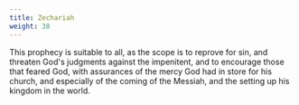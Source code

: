 ```yaml
---
title: Zechariah
weight: 38
---
```


This prophecy is suitable to all, as the scope is to reprove for sin, and threaten God's judgments against the impenitent, and to encourage those that feared God, with assurances of the mercy God had in store for his church, and especially of the coming of the Messiah, and the setting up his kingdom in the world.
